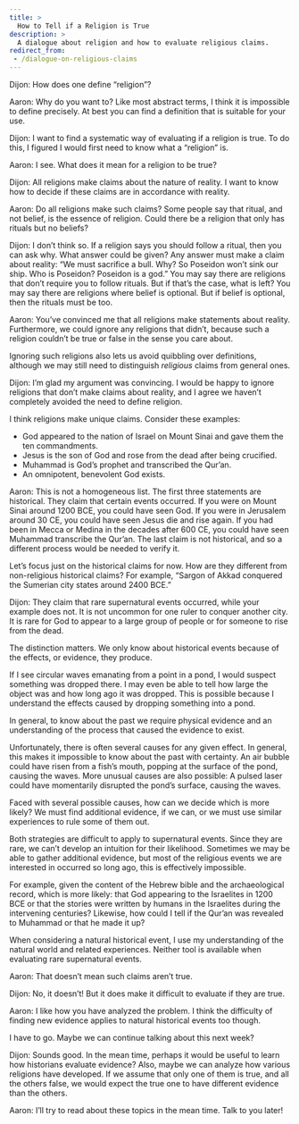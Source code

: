 ```yaml
---
title: >
  How to Tell if a Religion is True
description: >
  A dialogue about religion and how to evaluate religious claims.
redirect_from:
 - /dialogue-on-religious-claims
---
```


<span class="sc">Dijon:</span> How does one define “religion”?

<span class="sc">Aaron:</span> Why do you want to? Like most abstract terms, I think it is impossible to define precisely. At best you can find a definition that is suitable for your use.

<span class="sc">Dijon:</span> I want to find a systematic way of evaluating if a religion is true. To do this, I figured I would first need to know what a “religion” is.

<span class="sc">Aaron:</span> I see. What does it mean for a religion to be true?

<span class="sc">Dijon:</span> All religions make claims about the nature of reality. I want to know how to decide if these claims are in accordance with reality.

<span class="sc">Aaron:</span> Do all religions make such claims? Some people say that ritual, and not belief, is the essence of religion. Could there be a religion that only has rituals but no beliefs?

<span class="sc">Dijon:</span> I don’t think so. If a religion says you should follow a ritual, then you can ask why. What answer could be given? Any answer must make a claim about reality: “We must sacrifice a bull. Why? So Poseidon won’t sink our ship. Who is Poseidon? Poseidon is a god.” You may say there are religions that don’t require you to follow rituals. But if that’s the case, what is left? You may say there are religions where belief is optional. But if belief is optional, then the rituals must be too.

<span class="sc">Aaron:</span> You’ve convinced me that all religions make statements about reality. Furthermore, we could ignore any religions that didn’t, because such a religion couldn’t be true or false in the sense you care about.

Ignoring such religions also lets us avoid quibbling over definitions, although we may still need to distinguish _religious_ claims from general ones.

<span class="sc">Dijon:</span> I’m glad my argument was convincing. I would be happy to ignore religions that don’t make claims about reality, and I agree we haven’t completely avoided the need to define religion.

I think religions make unique claims. Consider these examples:

- God appeared to the nation of Israel on Mount Sinai and gave them the ten commandments.
- Jesus is the son of God and rose from the dead after being crucified.
- Muhammad is God’s prophet and transcribed the Qur’an.
- An omnipotent, benevolent God exists.

<span class="sc">Aaron:</span> This is not a homogeneous list. The first three statements are historical. They claim that certain events occurred. If you were on Mount Sinai around 1200 BCE, you could have seen God. If you were in Jerusalem around 30 CE, you could have seen Jesus die and rise again. If you had been in Mecca or Medina in the decades after 600 CE, you could have seen Muhammad transcribe the Qur’an. The last claim is not historical, and so a different process would be needed to verify it.

Let’s focus just on the historical claims for now. How are they different from non-religious historical claims? For example, “Sargon of Akkad conquered the Sumerian city states around 2400 BCE.”

<span class="sc">Dijon:</span> They claim that rare supernatural events occurred, while your example does not. It is not uncommon for one ruler to conquer another city. It is rare for God to appear to a large group of people or for someone to rise from the dead.

The distinction matters. We only know about historical events because of the effects, or evidence, they produce.

If I see circular waves emanating from a point in a pond, I would suspect something was dropped there. I may even be able to tell how large the object was and how long ago it was dropped. This is possible because I understand the effects caused by dropping something into a pond.

In general, to know about the past we require physical evidence and an understanding of the process that caused the evidence to exist.

Unfortunately, there is often several causes for any given effect. In general, this makes it impossible to know about the past with certainty. An air bubble could have risen from a fish’s mouth, popping at the surface of the pond, causing the waves. More unusual causes are also possible: A pulsed laser could have momentarily disrupted the pond’s surface, causing the waves.

Faced with several possible causes, how can we decide which is more likely? We must find additional evidence, if we can, or we must use similar experiences to rule some of them out.

Both strategies are difficult to apply to supernatural events. Since they are rare, we can’t develop an intuition for their likelihood. Sometimes we may be able to gather additional evidence, but most of the religious events we are interested in occurred so long ago, this is effectively impossible.

For example, given the content of the Hebrew bible and the archaeological record, which is more likely: that God appearing to the Israelites in 1200 BCE or that the stories were written by humans in the Israelites during the intervening centuries? Likewise, how could I tell if the Qur’an was revealed to Muhammad or that he made it up?

When considering a natural historical event, I use my understanding of the natural world and related experiences. Neither tool is available when evaluating rare supernatural events.

<span class="sc">Aaron:</span> That doesn’t mean such claims aren’t true.

<span class="sc">Dijon:</span> No, it doesn’t! But it does make it difficult to evaluate if they are true.

<span class="sc">Aaron:</span> I like how you have analyzed the problem. I think the difficulty of finding new evidence applies to natural historical events too though.

I have to go. Maybe we can continue talking about this next week?

<span class="sc">Dijon:</span> Sounds good. In the mean time, perhaps it would be useful to learn how historians evaluate evidence? Also, maybe we can analyze how various religions have developed. If we assume that only one of them is true, and all the others false, we would expect the true one to have different evidence than the others.

<span class="sc">Aaron:</span> I’ll try to read about these topics in the mean time. Talk to you later!
